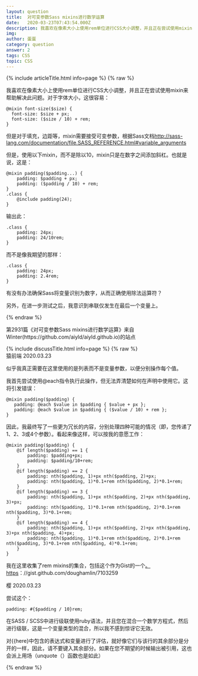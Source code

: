 ```yaml
---
layout: question
title:  对可变参数Sass mixins进行数学运算
date:   2020-03-23T07:43:54.000Z
description: 我喜欢在像素大小上使用rem单位进行CSS大小调整，并且正在尝试使用mixin来帮助解决此问题。对于字体大小，这很容易：\`mixin font-siz...
img: 
author: 蛋蛋
category: question
answer: 2
tags: CSS
topic: CSS
---
```

<div class="article-root">
  <div class="article">
    {% include articleTitle.html info=page %}
    {% raw %}
    <div class="article-content"><p><font style="vertical-align: inherit;"><font style="vertical-align: inherit;">我喜欢在像素大小上使用rem单位进行CSS大小调整，并且正在尝试使用mixin来帮助解决此问题。</font><font style="vertical-align: inherit;">对于字体大小，这很容易：</font></font></p>

<pre><code>@mixin font-size($size) {<font></font>
  font-size: $size + px;<font></font>
  font-size: ($size / 10) + rem;<font></font>
}<font></font>
</code></pre>

<p><font style="vertical-align: inherit;"><font style="vertical-align: inherit;">但是对于填充，边距等，mixin需要接受可变参数，根据Sass文档</font></font><a href="http://sass-lang.com/documentation/file.SASS_REFERENCE.html#variable_arguments" rel="noreferrer"><font style="vertical-align: inherit;"><font style="vertical-align: inherit;">http://sass-lang.com/documentation/file.SASS_REFERENCE.html#variable_arguments</font></font></a></p>

<p><font style="vertical-align: inherit;"><font style="vertical-align: inherit;">但是，使用以下mixin，而不是除以10，mixin只是在数字之间添加斜杠。</font><font style="vertical-align: inherit;">也就是说，这是：</font></font></p>

<pre><code>@mixin padding($padding...) {<font></font>
    padding: $padding + px;<font></font>
    padding: ($padding / 10) + rem;<font></font>
}<font></font>
.class {<font></font>
    @include padding(24);<font></font>
}<font></font>
</code></pre>

<p><font style="vertical-align: inherit;"><font style="vertical-align: inherit;">输出此：</font></font></p>

<pre><code>.class {<font></font>
    padding: 24px;<font></font>
    padding: 24/10rem;<font></font>
}<font></font>
</code></pre>

<p><font style="vertical-align: inherit;"><font style="vertical-align: inherit;">而不是像我期望的那样：</font></font></p>

<pre><code>.class {<font></font>
    padding: 24px;<font></font>
    padding: 2.4rem;<font></font>
}<font></font>
</code></pre>

<p><font style="vertical-align: inherit;"><font style="vertical-align: inherit;">有没有办法确保Sass将变量识别为数字，从而正确使用除法运算符？</font></font></p>

<p><font style="vertical-align: inherit;"><font style="vertical-align: inherit;">另外，在进一步测试之后，我意识到串联仅发生在最后一个变量上。</font></font></p></div>
    {% endraw %}
  </div>
  <p class="winter_mark">第2931篇《对可变参数Sass mixins进行数学运算》来自Winter(https://github.com/aiyld/aiyld.github.io)的站点</p>
  <div class="discuss-wrapper">
    {% include discussTitle.html info=page %}
    {% raw %}
    <div class="discuss-list">
    <div class="discuss-item">
        <div class="discuss-parent">
          <div class="discuss-meta">
            <span class="discuss-user">猿前端</span>
            <span class="discuss-time">2020.03.23</span>
          </div>
          <div class="discuss-comment"><p><font style="vertical-align: inherit;"><font style="vertical-align: inherit;">似乎我真正需要在这里使用的是列表而不是变量参数，以便分别操作每个值。</font></font></p>

<p><font style="vertical-align: inherit;"><font style="vertical-align: inherit;">我首先尝试使用@each指令执行此操作，但无法弄清楚如何在声明中使用它。</font><font style="vertical-align: inherit;">这将引发错误：</font></font></p>

<pre><code>@mixin padding($padding) {<font></font>
   padding: @each $value in $padding { $value + px };<font></font>
   padding: @each $value in $padding { ($value / 10) + rem };<font></font>
}<font></font>
</code></pre>

<p><font style="vertical-align: inherit;"><font style="vertical-align: inherit;">因此，我最终写了一些更为冗长的内容，分别处理四种可能的情况（即，您传递了1、2、3或4个参数）。</font><font style="vertical-align: inherit;">看起来像这样，可以按我的意愿工作：</font></font></p>

<pre><code>@mixin padding($padding) {<font></font>
    @if length($padding) == 1 {<font></font>
        padding: $padding+px;<font></font>
        padding: $padding/10+rem;<font></font>
    }<font></font>
    @if length($padding) == 2 {<font></font>
        padding: nth($padding, 1)+px nth($padding, 2)+px;<font></font>
        padding: nth($padding, 1)*0.1+rem nth($padding, 2)*0.1+rem;<font></font>
    }<font></font>
    @if length($padding) == 3 {<font></font>
        padding: nth($padding, 1)+px nth($padding, 2)+px nth($padding, 3)+px;<font></font>
        padding: nth($padding, 1)*0.1+rem nth($padding, 2)*0.1+rem nth($padding, 3)*0.1+rem;<font></font>
    }<font></font>
    @if length($padding) == 4 {<font></font>
        padding: nth($padding, 1)+px nth($padding, 2)+px nth($padding, 3)+px nth($padding, 4)+px;<font></font>
        padding: nth($padding, 1)*0.1+rem nth($padding, 2)*0.1+rem nth($padding, 3)*0.1+rem nth($padding, 4)*0.1+rem;<font></font>
    }<font></font>
}<font></font>
</code></pre>

<p><font style="vertical-align: inherit;"><font style="vertical-align: inherit;">我在这里收集了rem mixins的集合，包括这个作为Gist的一个</font><a href="https://gist.github.com/doughamlin/7103259"><font style="vertical-align: inherit;">。https</font></a><font style="vertical-align: inherit;">：//gist.github.com/doughamlin/7103259</font></font><a href="https://gist.github.com/doughamlin/7103259"><font style="vertical-align: inherit;"></font></a></p></div>
        </div></div><div class="discuss-item">
        <div class="discuss-parent">
          <div class="discuss-meta">
            <span class="discuss-user">樱</span>
            <span class="discuss-time">2020.03.23</span>
          </div>
          <div class="discuss-comment"><p><font style="vertical-align: inherit;"><font style="vertical-align: inherit;">尝试这个：</font></font></p>

<pre><code>padding: #{$padding / 10}rem;
</code></pre>

<p><font style="vertical-align: inherit;"><font style="vertical-align: inherit;">在SASS / SCSS中进行级联使用ruby语法，并且您在混合一个数学方程式，然后进行级联，这是一个变量类型的混合，所以我不感到惊讶它无效。</font></font></p>

<p><font style="vertical-align: inherit;"><font style="vertical-align: inherit;">对{{here}中包含的表达式和变量进行了评估，就好像它们与该行的其余部分是分开的一样，因此，请不要键入其余部分。</font><font style="vertical-align: inherit;">如果在您不期望的时候输出被引用，这也会派上用场（unquote（）函数也是如此）</font></font></p></div>
        </div></div>
    </div>
    {% endraw %}
  </div>
<div>
